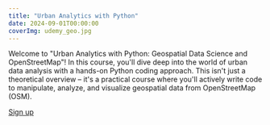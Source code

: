 ```yaml
---
title: "Urban Analytics with Python"
date: 2024-09-01T00:00:00
coverImg: udemy_geo.jpg
---
```


Welcome to "Urban Analytics with Python: Geospatial Data Science and OpenStreetMap"! In this course, you'll dive deep into the world of urban data analysis with a hands-on Python coding approach. This isn't just a theoretical overview – it's a practical course where you'll actively write code to manipulate, analyze, and visualize geospatial data from OpenStreetMap (OSM).

<!--more-->


[Sign up](https://www.udemy.com/course/urban-analytics-with-python/?referralCode=2F3E1B0A821EF6047513)
